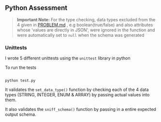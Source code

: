 ## Python Assessment

> **Important Note:** For the type checking, data types excluded from the 4 given in [PROBLEM.md](PROBLEM.md) , e.g boolean(true/false) and also attributes whose 'values are directly in JSON', were ignored in the function and were automatically set to `null` when the schema was generated


### Unittests
I wrote 5 different unittests using the `unittest` library in python

To run the tests
```console

python test.py
```

It  validates the `set_data_type()` function by  checking each of the 4 data types (STRING, INTEGER, ENUM & ARRAY) by passing actual values into them.

It also validates the  `sniff_schema()` function by passing in a entire expected output schema.

